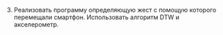 3.	Реализовать программу определяющую 
жест с помощую которого перемещали смартфон. 
Использовать алгоритм DTW и акселерометр. 
